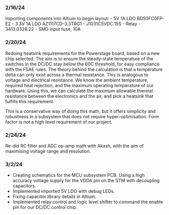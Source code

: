 ### 2/16/24 ###

Importing components into Altium to begin layout:
    - 5V 1A LDO BD50FC0FP-E2
    - 3.3V 1A LDO AZ1117CD-3.3TRG1
    - J1031C5VDC.15S - Relay
    - 3413.0328.22 - SMD input fuse, 10A

### 2/20/24 ###

Redoing heatsink requirements for the Powerstage board, based on a new chip selected. The aim is to ensure the steady-state temperature of the switches in the DC/DC stay below the 60C threshold, for easy compliance with the FSAE rules. The theory behind the calculation is that a temperature delta can only exist across a thermal resistance. This is analogous to voltage and electrical resistance. We know the ambient temperature, required heat rejection, and the maximum operating temperature of our hardware. Using this, we can calculate the maximum allowable thermal resistance between the electronics and the air, and pick a heatsink that fulfills this requirement.

This is a conservative way of doing this math, but it offers simplicity and robustness in a subsystem that does not require hyper-optimisation. Form factor is not a high level requirement of our project.

### 2/24/24 ###

Re-did RC filter and ADC op-amp math with Akash, with the aim of maximising voltage range and resolution.

### 3/2/24 ###

- Creating schematics for the MCU subsystem PCB. Using a high accuracy voltage supply for the VDDA pin on the STM with decoupling capacitors.
- Implemented imported 5V LDO with debug LEDs.
- Fixing capacitor library details in Altium.
- Implemented relay control and logic level shifter to command the enable pin for our DC/DC control chip.


